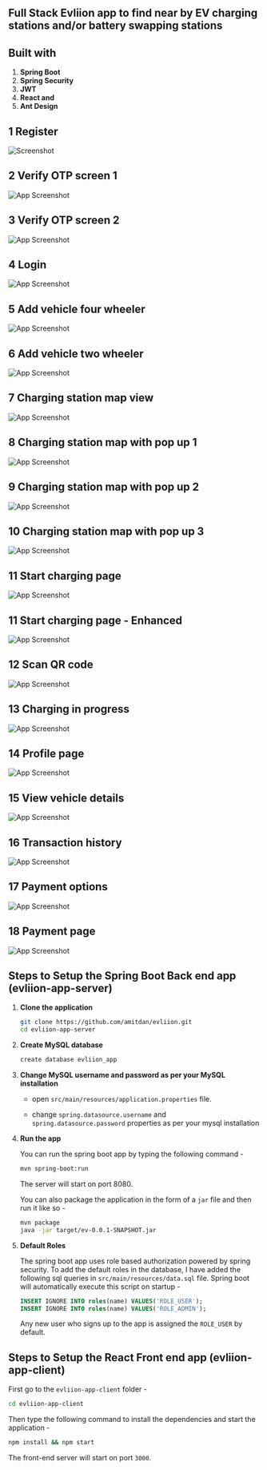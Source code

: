 ## Full Stack Evliion app to find near by EV charging stations and/or battery swapping stations

## Built with 

1. **Spring Boot**
2. **Spring Security**
3. **JWT**
4. **React and**
5. **Ant Design**

## 1 Register

![Screenshot](https://evliion.s3.amazonaws.com/1-Register.jpg)

## 2 Verify OTP screen 1

![App Screenshot](https://evliion.s3.amazonaws.com/2-Verify-OTP-screen-1.jpg)

## 3 Verify OTP screen 2

![App Screenshot](https://evliion.s3.amazonaws.com/3-Verify-OTP-screen-2.jpg)

## 4 Login

![App Screenshot](https://evliion.s3.amazonaws.com/4-Login.jpg)

## 5 Add vehicle four wheeler

![App Screenshot](https://evliion.s3.amazonaws.com/5-Add-vehicle-four-wheeler.jpg)

## 6 Add vehicle two wheeler

![App Screenshot](https://evliion.s3.amazonaws.com/6-Add-vehicle-two-wheeler.jpg)

## 7 Charging station map view

![App Screenshot](https://evliion.s3.amazonaws.com/7-Charging-station-map-view.jpg)

## 8 Charging station map with pop up 1

![App Screenshot](https://evliion.s3.amazonaws.com/8-Charging-station-map-with-pop-up-1.jpg)

## 9 Charging station map with pop up 2

![App Screenshot](https://evliion.s3.amazonaws.com/9-Charging-station-map-with-pop-up-2.jpg)

## 10 Charging station map with pop up 3

![App Screenshot](https://evliion.s3.amazonaws.com/10-Charging-station-map-with-pop-up-3.jpg)

## 11 Start charging page

![App Screenshot](https://evliion.s3.amazonaws.com/11-Start-charging-page.jpg)

## 11 Start charging page - Enhanced

![App Screenshot](https://evliion.s3.amazonaws.com/11-Start-charging-page-New.jpg)

## 12 Scan QR code

![App Screenshot](https://evliion.s3.amazonaws.com/12-Scan-QR-code.jpg)

## 13 Charging in progress

![App Screenshot](https://evliion.s3.amazonaws.com/13-Charging-in-progress.jpg)

## 14 Profile page

![App Screenshot](https://evliion.s3.amazonaws.com/14-Profile-page.jpg)

## 15 View vehicle details

![App Screenshot](https://evliion.s3.amazonaws.com/15-View-vehicle-details.jpg)

## 16 Transaction history

![App Screenshot](https://evliion.s3.amazonaws.com/16-Transaction-history.jpg)

## 17 Payment options

![App Screenshot](https://evliion.s3.amazonaws.com/17-Payment-options.jpg)

## 18 Payment page

![App Screenshot](https://evliion.s3.amazonaws.com/18-Payment-page.png)

## Steps to Setup the Spring Boot Back end app (evliion-app-server)

1. **Clone the application**

	```bash
	git clone https://github.com/amitdan/evliion.git
	cd evliion-app-server
	```

2. **Create MySQL database**

	```bash
	create database evliion_app
	```

3. **Change MySQL username and password as per your MySQL installation**

	+ open `src/main/resources/application.properties` file.

	+ change `spring.datasource.username` and `spring.datasource.password` properties as per your mysql installation

4. **Run the app**

	You can run the spring boot app by typing the following command -

	```bash
	mvn spring-boot:run
	```

	The server will start on port 8080.

	You can also package the application in the form of a `jar` file and then run it like so -

	```bash
	mvn package
	java -jar target/ev-0.0.1-SNAPSHOT.jar
	```
5. **Default Roles**
	
	The spring boot app uses role based authorization powered by spring security. To add the default roles in the database, I have added the following sql queries in `src/main/resources/data.sql` file. Spring boot will automatically execute this script on startup -

	```sql
	INSERT IGNORE INTO roles(name) VALUES('ROLE_USER');
	INSERT IGNORE INTO roles(name) VALUES('ROLE_ADMIN');
	```

	Any new user who signs up to the app is assigned the `ROLE_USER` by default.

## Steps to Setup the React Front end app (evliion-app-client)

First go to the `evliion-app-client` folder -

```bash
cd evliion-app-client
```

Then type the following command to install the dependencies and start the application -

```bash
npm install && npm start
```

The front-end server will start on port `3000`.

